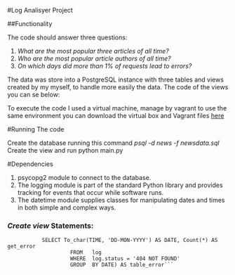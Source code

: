 
#Log Analisyer Project

##Functionality


The code should answer three questions:

1. *What are the most popular three articles of all time?* 
2. *Who are the most popular article authors of all time?*
3. *On which days did more than 1% of requests lead to errors?*

The data was store into a PostgreSQL instance with three tables and views created by my myself,
to handle more easily the data. The code of the views you can se below: 


To execute the code I used a virtual machine, manage by vagrant to use the same 
environment you can download the virtual box and Vagrant files [here](https://d17h27t6h515a5.cloudfront.net/topher/2016/August/57b5f748_newsdata/newsdata.zip)

#Running The code

Create the database running this command *psql -d news -f newsdata.sql* 
Create the view and run python main.py
 
#Dependencies
1. psycopg2 module to connect to the database.
2. The logging module is part of the standard Python library and provides tracking for events that occur while software runs. 
3. The datetime module supplies classes for manipulating dates and times in both simple and complex ways.


### *Create view* Statements:  

```CREATE CREATE VIEW view_name AS 
           SELECT To_char(TIME, 'DD-MON-YYYY') AS DATE, Count(*) AS get_error
                    FROM   log
                    WHERE  log.status = '404 NOT FOUND'
                    GROUP  BY DATE) AS table_error```                    